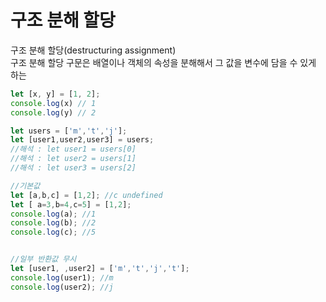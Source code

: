 # 구조 분해 할당

구조 분해 할당\(destructuring assignment\)  
구조 분해 할당 구문은 배열이나 객체의 속성을 분해해서 그 값을 변수에 담을 수 있게 하는 

```javascript
let [x, y] = [1, 2];
console.log(x) // 1
console.log(y) // 2

let users = ['m','t','j'];
let [user1,user2,user3] = users;
//해석 : let user1 = users[0]
//해석 : let user2 = users[1]
//해석 : let user3 = users[2]

//기본값
let [a,b,c] = [1,2]; //c undefined
let [ a=3,b=4,c=5] = [1,2];
console.log(a); //1
console.log(b); //2
console.log(c); //5


//일부 반환값 무시
let [user1, ,user2] = ['m','t','j','t'];
console.log(user1); //m
console.log(user2); //j
```



